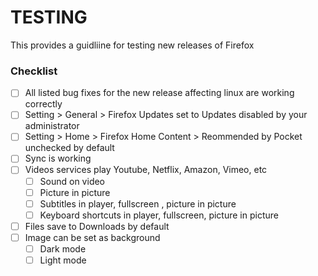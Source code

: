 # TESTING

This provides a guidliine for testing new releases of Firefox

### Checklist

 - [ ] All listed bug fixes for the new release affecting linux are working correctly
 - [ ] Setting > General > Firefox Updates set to Updates disabled by your administrator
 - [ ] Setting > Home > Firefox Home Content > Reommended by Pocket unchecked by default
 - [ ] Sync is working
 - [ ] Videos services play Youtube, Netflix, Amazon, Vimeo, etc
    - [ ] Sound on video
    - [ ] Picture in picture 
    - [ ] Subtitles in player, fullscreen , picture in picture
    - [ ] Keyboard shortcuts in player, fullscreen, picture in picture
 - [ ] Files save to Downloads by default
 - [ ] Image can be set as background
    - [ ] Dark mode
    - [ ] Light mode
